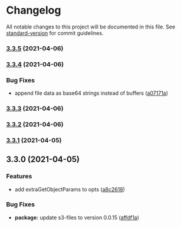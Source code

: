 # Changelog

All notable changes to this project will be documented in this file. See [standard-version](https://github.com/conventional-changelog/standard-version) for commit guidelines.

### [3.3.5](https://github.com/SustainHawaii/s3-zip/compare/v3.3.4...v3.3.5) (2021-04-06)

### [3.3.4](https://github.com/SustainHawaii/s3-zip/compare/v3.3.3...v3.3.4) (2021-04-06)


### Bug Fixes

* append file data as base64 strings instead of buffers ([a07171a](https://github.com/SustainHawaii/s3-zip/commit/a07171a5d363d3e8cb388b99611586f98dcf3b5f))

### [3.3.3](https://github.com/SustainHawaii/s3-zip/compare/v3.3.2...v3.3.3) (2021-04-06)

### [3.3.2](https://github.com/SustainHawaii/s3-zip/compare/v3.3.1...v3.3.2) (2021-04-06)

### [3.3.1](https://github.com/SustainHawaii/s3-zip/compare/v3.3.0...v3.3.1) (2021-04-05)

## 3.3.0 (2021-04-05)


### Features

* add extraGetObjectParams to opts ([a8c2618](https://github.com/SustainHawaii/s3-zip/commit/a8c2618490bf88935c48be61cc7ee5bff8f1c718))


### Bug Fixes

* **package:** update s3-files to version 0.0.15 ([affdf1a](https://github.com/SustainHawaii/s3-zip/commit/affdf1a9fb0be8da0784373bb6becb5baa268823))
